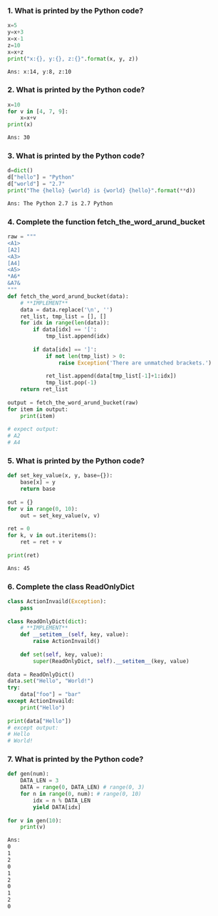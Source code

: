 ### 1. What is printed by the Python code?
```python
x=5
y=x+3
x=x-1
z=10
x=x+z
print("x:{}, y:{}, z:{}".format(x, y, z))
```
```bash
Ans: x:14, y:8, z:10
```
### 2. What is printed by the Python code?
```python
x=10
for v in [4, 7, 9]:
    x=x+v
print(x)
```
```bash
Ans: 30
```
### 3. What is printed by the Python code?
```python
d=dict()
d["hello"] = "Python"
d["world"] = "2.7"
print("The {hello} {world} is {world} {hello}".format(**d))
```
```bash
Ans: The Python 2.7 is 2.7 Python
```
### 4. Complete the function fetch_the_word_arund_bucket
```python
raw = """
<A1>
[A2]
<A3>
[A4]
<A5>
*A6*
&A7&
"""
def fetch_the_word_arund_bucket(data):
    # **IMPLEMENT**
    data = data.replace('\n', '')
    ret_list, tmp_list = [], []
    for idx in range(len(data)):
        if data[idx] == '[':
            tmp_list.append(idx)
            
        if data[idx] == ']':
            if not len(tmp_list) > 0:
                raise Exception('There are unmatched brackets.')
                
            ret_list.append(data[tmp_list[-1]+1:idx])
            tmp_list.pop(-1)
    return ret_list
    
output = fetch_the_word_arund_bucket(raw)
for item in output:
    print(item)
    
# expect output:
# A2
# A4
```
### 5. What is printed by the Python code?
```python
def set_key_value(x, y, base={}):
    base[x] = y
    return base
    
out = {}
for v in range(0, 10):
    out = set_key_value(v, v)
    
ret = 0
for k, v in out.iteritems():
    ret = ret + v
    
print(ret)
```
```bash
Ans: 45
```
### 6. Complete the class ReadOnlyDict
```python
class ActionInvaild(Exception):
    pass
    
class ReadOnlyDict(dict):
    # **IMPLEMENT**
    def __setitem__(self, key, value):
        raise ActionInvaild()
        
    def set(self, key, value):
        super(ReadOnlyDict, self).__setitem__(key, value)
        
data = ReadOnlyDict()
data.set("Hello", "World!")
try:
    data["foo"] = "bar"
except ActionInvaild:
    print("Hello")
    
print(data["Hello"])
# except output:
# Hello
# World!
```
### 7. What is printed by the Python code?
```python
def gen(num):
    DATA_LEN = 3
    DATA = range(0, DATA_LEN) # range(0, 3)
    for n in range(0, num): # range(0, 10)
        idx = n % DATA_LEN
        yield DATA[idx]
        
for v in gen(10):
    print(v)
```
```bash
Ans:
0
1
2
0
1
2
0
1
2
0
```